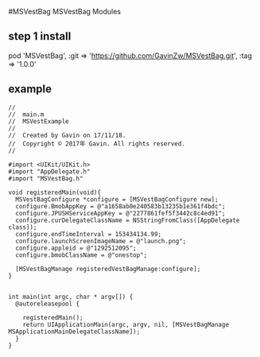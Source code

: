 #MSVestBag 
MSVestBag Modules

## step 1 install
pod 'MSVestBag', :git => 'https://github.com/GavinZw/MSVestBag.git', :tag => '1.0.0'


## example
    //
    //  main.m
    //  MSVestExample
    //
    //  Created by Gavin on 17/11/18.
    //  Copyright © 2017年 Gavin. All rights reserved.
    //

    #import <UIKit/UIKit.h>
    #import "AppDelegate.h"
    #import "MSVestBag.h"

    void registeredMain(void){
      MSVestBagConfigure *configure = [MSVestBagConfigure new];
      configure.BmobAppKey = @"a1658ab0e240583b13235b1e361f4bdc";
      configure.JPUSHServiceAppKey = @"2277861fef5f3442c8c4ed91";
      configure.curDelegateClassName = NSStringFromClass([AppDelegate class]);
      configure.endTimeInterval = 153434134.99;
      configure.launchScreenImageName = @"launch.png";
      configure.appleid = @"1292512095";
      configure.bmobClassName = @"onestop";

      [MSVestBagManage registeredVestBagManage:configure];
    }


    int main(int argc, char * argv[]) {
      @autoreleasepool {

        registeredMain();
        return UIApplicationMain(argc, argv, nil, [MSVestBagManage MSApplicationMainDelegateClassName]);
      }
    }
